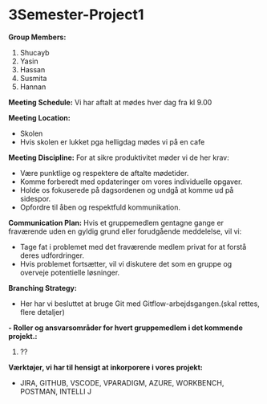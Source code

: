 # 3Semester-Project1


**Group Members:**
1. Shucayb
2. Yasin
3. Hassan
4. Susmita
5. Hannan

**Meeting Schedule:**
Vi har aftalt at mødes hver dag fra kl 9.00

**Meeting Location:**
- Skolen
- Hvis skolen er lukket pga helligdag mødes vi på en cafe

**Meeting Discipline:**
For at sikre produktivitet møder vi de her krav:
- Være punktlige og respektere de aftalte mødetider.
- Komme forberedt med opdateringer om vores individuelle opgaver.
- Holde os fokuserede på dagsordenen og undgå at komme ud på sidespor.
- Opfordre til åben og respektfuld kommunikation.

**Communication Plan:**
Hvis et gruppemedlem gentagne gange er fraværende uden en gyldig grund eller forudgående meddelelse, vil vi:
- Tage fat i problemet med det fraværende medlem privat for at forstå deres udfordringer.
- Hvis problemet fortsætter, vil vi diskutere det som en gruppe og overveje potentielle løsninger.

**Branching Strategy:**
- Her har vi besluttet at bruge Git med Gitflow-arbejdsgangen.(skal rettes, flere detaljer)

**- Roller og ansvarsområder for hvert gruppemedlem i det kommende projekt.:**
1. ??


**Værktøjer, vi har til hensigt at inkorporere i vores projekt:**
- JIRA, GITHUB, VSCODE, VPARADIGM, AZURE, WORKBENCH, POSTMAN, INTELLI J

